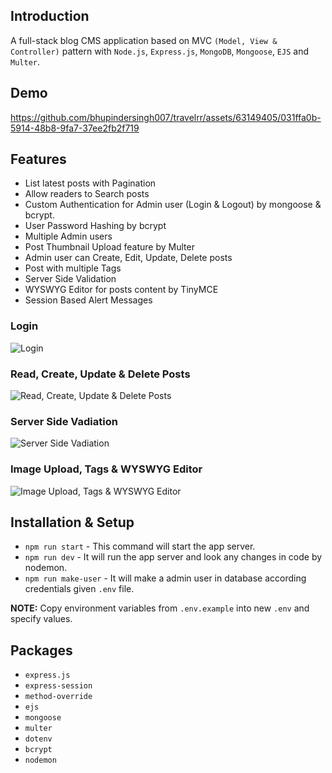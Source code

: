 ## Introduction
A full-stack blog CMS application based on MVC ```(Model, View & Controller)``` pattern with ```Node.js```, ```Express.js```, ```MongoDB```, ```Mongoose```, ```EJS``` and ```Multer```.

## Demo
https://github.com/bhupindersingh007/travelrr/assets/63149405/031ffa0b-5914-48b8-9fa7-37ee2fb2f719

## Features
- List latest posts with Pagination
- Allow readers to Search posts
- Custom Authentication for Admin user (Login & Logout) by mongoose & bcrypt.
- User Password Hashing by bcrypt
- Multiple Admin users
- Post Thumbnail Upload feature by Multer
- Admin user can Create, Edit, Update, Delete posts
- Post with multiple Tags
- Server Side Validation
- WYSWYG Editor for posts content by TinyMCE
- Session Based Alert Messages

### Login
![Login](https://github.com/bhupindersingh007/travelrr/assets/63149405/0b14c89d-878f-42c0-bd78-ade343c2d8dc)

### Read, Create, Update & Delete Posts 
![Read, Create, Update & Delete Posts](https://github.com/bhupindersingh007/travelrr/assets/63149405/07e90896-603c-4471-a17f-e4ccf56e4f43)

### Server Side Vadiation
![Server Side Vadiation](https://github.com/bhupindersingh007/travelrr/assets/63149405/4acb71be-143b-4206-acbb-eb953590ead3)

### Image Upload, Tags & WYSWYG Editor
![Image Upload, Tags & WYSWYG Editor](https://github.com/bhupindersingh007/travelrr/assets/63149405/0aa88e64-3b72-40b8-9a50-4b4f76fc3056)


## Installation & Setup

- ```npm run start``` - This command will start the app server.
- ```npm run dev``` - It will run the app server and look any changes in code by nodemon. 
- ```npm run make-user``` - It will make a admin user in database according credentials given ```.env``` file.
  
**NOTE:** Copy environment variables from ```.env.example``` into new ```.env``` and specify values.
 
## Packages
- ```express.js```
- ```express-session```
- ```method-override```
- ```ejs```
- ```mongoose```
- ```multer```
- ```dotenv```
- ```bcrypt```
- ```nodemon```
